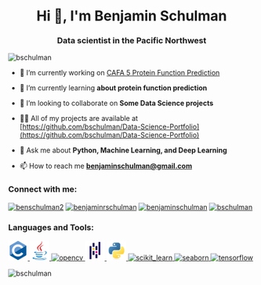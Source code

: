 <h1 align="center">Hi 👋, I'm Benjamin Schulman</h1>
<h3 align="center">Data scientist in the Pacific Northwest</h3>

<p align="left"> <img src="https://komarev.com/ghpvc/?username=bschulman&label=Profile%20views&color=0e75b6&style=flat" alt="bschulman" /> </p>

- 🔭 I’m currently working on [CAFA 5 Protein Function Prediction](https://www.kaggle.com/competitions/cafa-5-protein-function-prediction/overview)

- 🌱 I’m currently learning **about protein function prediction**

- 👯 I’m looking to collaborate on **Some Data Science projects**

- 👨‍💻 All of my projects are available at [https://github.com/bschulman/Data-Science-Portfolio](https://github.com/bschulman/Data-Science-Portfolio)

- 💬 Ask me about **Python, Machine Learning, and Deep Learning**

- 📫 How to reach me **benjaminschulman@gmail.com**

<h3 align="left">Connect with me:</h3>
<p align="left">
<a href="https://twitter.com/benschulman2" target="blank"><img align="center" src="https://raw.githubusercontent.com/rahuldkjain/github-profile-readme-generator/master/src/images/icons/Social/twitter.svg" alt="benschulman2" height="30" width="40" /></a>
<a href="https://linkedin.com/in/benjaminrschulman" target="blank"><img align="center" src="https://raw.githubusercontent.com/rahuldkjain/github-profile-readme-generator/master/src/images/icons/Social/linked-in-alt.svg" alt="benjaminrschulman" height="30" width="40" /></a>
<a href="https://kaggle.com/benjaminschulman" target="blank"><img align="center" src="https://raw.githubusercontent.com/rahuldkjain/github-profile-readme-generator/master/src/images/icons/Social/kaggle.svg" alt="benjaminschulman" height="30" width="40" /></a>
<a href="https://www.leetcode.com/bschulman" target="blank"><img align="center" src="https://raw.githubusercontent.com/rahuldkjain/github-profile-readme-generator/master/src/images/icons/Social/leet-code.svg" alt="bschulman" height="30" width="40" /></a>
</p>

<h3 align="left">Languages and Tools:</h3>
<p align="left"> <a href="https://www.cprogramming.com/" target="_blank" rel="noreferrer"> <img src="https://raw.githubusercontent.com/devicons/devicon/master/icons/c/c-original.svg" alt="c" width="40" height="40"/> </a> <a href="https://www.java.com" target="_blank" rel="noreferrer"> <img src="https://raw.githubusercontent.com/devicons/devicon/master/icons/java/java-original.svg" alt="java" width="40" height="40"/> </a> <a href="https://opencv.org/" target="_blank" rel="noreferrer"> <img src="https://www.vectorlogo.zone/logos/opencv/opencv-icon.svg" alt="opencv" width="40" height="40"/> </a> <a href="https://pandas.pydata.org/" target="_blank" rel="noreferrer"> <img src="https://raw.githubusercontent.com/devicons/devicon/2ae2a900d2f041da66e950e4d48052658d850630/icons/pandas/pandas-original.svg" alt="pandas" width="40" height="40"/> </a> <a href="https://www.python.org" target="_blank" rel="noreferrer"> <img src="https://raw.githubusercontent.com/devicons/devicon/master/icons/python/python-original.svg" alt="python" width="40" height="40"/> </a> <a href="https://scikit-learn.org/" target="_blank" rel="noreferrer"> <img src="https://upload.wikimedia.org/wikipedia/commons/0/05/Scikit_learn_logo_small.svg" alt="scikit_learn" width="40" height="40"/> </a> <a href="https://seaborn.pydata.org/" target="_blank" rel="noreferrer"> <img src="https://seaborn.pydata.org/_images/logo-mark-lightbg.svg" alt="seaborn" width="40" height="40"/> </a> <a href="https://www.tensorflow.org" target="_blank" rel="noreferrer"> <img src="https://www.vectorlogo.zone/logos/tensorflow/tensorflow-icon.svg" alt="tensorflow" width="40" height="40"/> </a> </p>

<p><img align="center" src="https://github-readme-stats.vercel.app/api/top-langs?username=bschulman&show_icons=true&locale=en&layout=compact" alt="bschulman" /></p>
